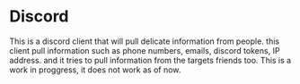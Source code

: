 # Discord
This is a discord client that will pull delicate information from people.
this client pull information such as phone numbers, emails, discord tokens, IP address.
and it tries to pull information from the targets friends too.
This is a work in proggress, it does not work as of now.
